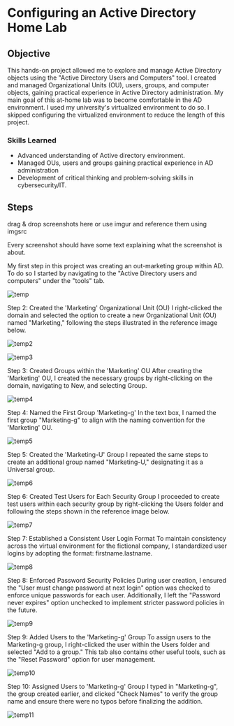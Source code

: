 # Configuring an Active Directory Home Lab

## Objective
This hands-on project allowed me to explore and manage Active Directory objects using the "Active Directory Users and Computers" tool. I created and managed Organizational Units (OU), users, groups, and computer objects, gaining practical experience in Active Directory administration. My main goal of this at-home lab was to become comfortable in the AD environment. I used my university's virtualized environment to do so. I skipped configuring the virtualized environment to reduce the length of this project.




### Skills Learned
- Advanced understanding of Active directory environment.
- Managed OUs, users and groups gaining practical experience in AD administration
- Development of critical thinking and problem-solving skills in cybersecurity/IT.


## Steps
drag & drop screenshots here or use imgur and reference them using imgsrc

Every screenshot should have some text explaining what the screenshot is about.


My first step in this project was creating an out-marketing group within AD. To do so I started by navigating to the "Active Directory users and computers" under the "tools" tab.

![temp](https://github.com/user-attachments/assets/bd94433b-55fc-435c-8a86-b4992ac1783e)


Step 2: Created the 'Marketing' Organizational Unit (OU)
I right-clicked the domain and selected the option to create a new Organizational Unit (OU) named "Marketing," following the steps illustrated in the reference image below.

![temp2](https://github.com/user-attachments/assets/e45b99a3-cd1b-4a90-b6b9-0559e24f9d4c)

![temp3](https://github.com/user-attachments/assets/4f6998cc-a5f3-4919-8525-b56b391a57a8)


Step 3: Created Groups within the 'Marketing' OU
After creating the 'Marketing' OU, I created the necessary groups by right-clicking on the domain, navigating to New, and selecting Group.

![temp4](https://github.com/user-attachments/assets/da92d1d4-303d-47e2-9504-42d0b14e0a56)

Step 4: Named the First Group 'Marketing-g'
In the text box, I named the first group "Marketing-g" to align with the naming convention for the 'Marketing' OU.

![temp5](https://github.com/user-attachments/assets/f50e6f25-6efb-4757-9bcc-334f9b694e4c)

Step 5: Created the 'Marketing-U' Group
I repeated the same steps to create an additional group named "Marketing-U," designating it as a Universal group.

![temp6](https://github.com/user-attachments/assets/37cc1621-0e69-425a-adba-744241e71579)

Step 6: Created Test Users for Each Security Group
I proceeded to create test users within each security group by right-clicking the Users folder and following the steps shown in the reference image below.

![temp7](https://github.com/user-attachments/assets/d73ac1e9-e9e2-43e7-8a3c-1eede8fa2aac)

Step 7: Established a Consistent User Login Format
To maintain consistency across the virtual environment for the fictional company, I standardized user logins by adopting the format: firstname.lastname.

![temp8](https://github.com/user-attachments/assets/cc5f0184-f1a4-4e05-9c28-740753f6142c)

Step 8: Enforced Password Security Policies
During user creation, I ensured the "User must change password at next login" option was checked to enforce unique passwords for each user. Additionally, I left the "Password never expires" option unchecked to implement stricter password policies in the future.

![temp9](https://github.com/user-attachments/assets/e946c73e-11a9-47e3-a18a-7a461b1587eb)

Step 9: Added Users to the 'Marketing-g' Group
To assign users to the Marketing-g group, I right-clicked the user within the Users folder and selected "Add to a group." This tab also contains other useful tools, such as the "Reset Password" option for user management.

![temp10](https://github.com/user-attachments/assets/9d32d15f-c251-4eee-8fde-dd9ad9bb6553)


Step 10: Assigned Users to 'Marketing-g' Group
I typed in "Marketing-g", the group created earlier, and clicked "Check Names" to verify the group name and ensure there were no typos before finalizing the addition.

![temp11](https://github.com/user-attachments/assets/921fd943-c582-4e92-b39b-81c1ad91efc2)








